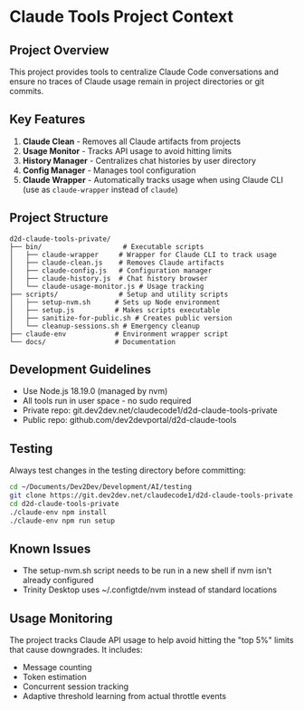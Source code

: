 # Claude Tools Project Context

## Project Overview
This project provides tools to centralize Claude Code conversations and ensure no traces of Claude usage remain in project directories or git commits.

## Key Features
1. **Claude Clean** - Removes all Claude artifacts from projects
2. **Usage Monitor** - Tracks API usage to avoid hitting limits
3. **History Manager** - Centralizes chat histories by user directory
4. **Config Manager** - Manages tool configuration
5. **Claude Wrapper** - Automatically tracks usage when using Claude CLI (use as `claude-wrapper` instead of `claude`)

## Project Structure
```
d2d-claude-tools-private/
├── bin/                    # Executable scripts
│   ├── claude-wrapper     # Wrapper for Claude CLI to track usage
│   ├── claude-clean.js    # Removes Claude artifacts
│   ├── claude-config.js   # Configuration manager
│   ├── claude-history.js  # Chat history browser
│   └── claude-usage-monitor.js # Usage tracking
├── scripts/               # Setup and utility scripts
│   ├── setup-nvm.sh      # Sets up Node environment
│   ├── setup.js          # Makes scripts executable
│   ├── sanitize-for-public.sh # Creates public version
│   └── cleanup-sessions.sh # Emergency cleanup
├── claude-env            # Environment wrapper script
└── docs/                 # Documentation

```

## Development Guidelines
- Use Node.js 18.19.0 (managed by nvm)
- All tools run in user space - no sudo required
- Private repo: git.dev2dev.net/claudecode1/d2d-claude-tools-private
- Public repo: github.com/dev2devportal/d2d-claude-tools

## Testing
Always test changes in the testing directory before committing:
```bash
cd ~/Documents/Dev2Dev/Development/AI/testing
git clone https://git.dev2dev.net/claudecode1/d2d-claude-tools-private.git
cd d2d-claude-tools-private
./claude-env npm install
./claude-env npm run setup
```

## Known Issues
- The setup-nvm.sh script needs to be run in a new shell if nvm isn't already configured
- Trinity Desktop uses ~/.configtde/nvm instead of standard locations

## Usage Monitoring
The project tracks Claude API usage to help avoid hitting the "top 5%" limits that cause downgrades. It includes:
- Message counting
- Token estimation
- Concurrent session tracking
- Adaptive threshold learning from actual throttle events
